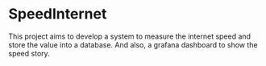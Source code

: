 # SpeedInternet

This project aims to develop a system to measure the internet speed and store the value into a database. And also, a grafana dashboard to show the speed story.
